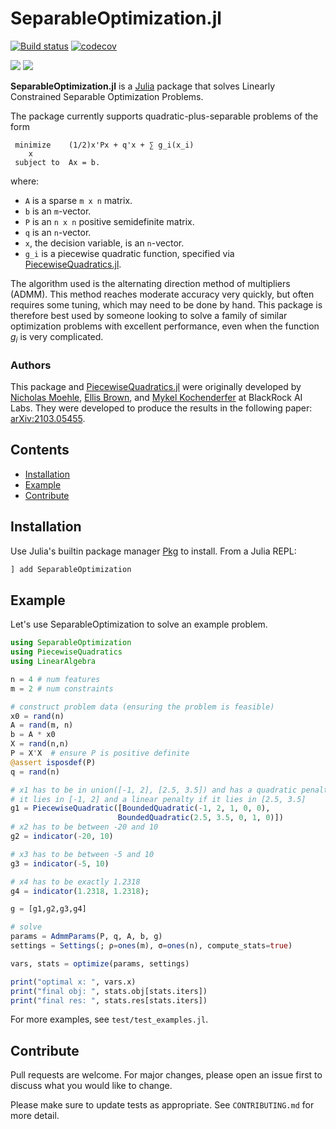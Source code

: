# SeparableOptimization.jl

[![Build status](https://github.com/JuliaFirstOrder/SeparableOptimization.jl/actions/workflows/ci.yml/badge.svg?branch=main)](https://github.com/JuliaFirstOrder/SeparableOptimization.jl/actions?query=workflow%3ACI+branch%3Amain)
[![codecov](https://codecov.io/gh/JuliaFirstOrder/SeparableOptimization.jl/branch/main/graph/badge.svg?token=Cz8LGxvzwx)](https://codecov.io/gh/JuliaFirstOrder/SeparableOptimization.jl)

[![](https://img.shields.io/badge/docs-stable-blue.svg)](https://juliafirstorder.github.io/SeparableOptimization.jl/stable)
[![](https://img.shields.io/badge/docs-dev-blue.svg)](https://juliafirstorder.github.io/SeparableOptimization.jl/dev)


**SeparableOptimization.jl** is a [Julia](http://julialang.org) package that solves Linearly Constrained Separable Optimization Problems.


The package currently supports quadratic-plus-separable problems of the form

```
 minimize    (1/2)x'Px + q'x + ∑ g_i(x_i)
    x
 subject to  Ax = b.
```
where:
* `A` is a sparse `m x n` matrix.
* `b` is an `m`-vector.
* `P` is an `n x n` positive semidefinite matrix.
* `q` is an `n`-vector.
* `x`, the decision variable, is an `n`-vector.
* `g_i` is a piecewise quadratic function, specified via [PiecewiseQuadratics.jl](https://github.com/JuliaFirstOrder/PiecewiseQuadratics.jl).

The algorithm used is the alternating direction method of multipliers (ADMM).  This method reaches moderate accuracy very quickly, but often requires some tuning, which may need to be done by hand.  This package is therefore best used by someone looking to solve a family of similar optimization problems with excellent performance, even when the function $g_i$ is very complicated.

### Authors
This package and [PiecewiseQuadratics.jl](https://github.com/JuliaFirstOrder/PiecewiseQuadratics.jl) were originally developed by [Nicholas Moehle](https://www.nicholasmoehle.com/), [Ellis Brown](http://ellisbrown.github.io), and [Mykel Kochenderfer](https://mykel.kochenderfer.com/) at BlackRock AI Labs.  They were developed to produce the results in the following paper: [arXiv:2103.05455](https://arxiv.org/abs/2103.05455).

## Contents
- [Installation](#installation)
- [Example](#example)
- [Contribute](#contribute)

## Installation
Use Julia's builtin package manager [Pkg](https://docs.julialang.org/en/v1/stdlib/Pkg/) to install.
From a Julia REPL:
```Julia
] add SeparableOptimization
```

## Example
Let's use SeparableOptimization to solve an example problem.

```Julia
using SeparableOptimization
using PiecewiseQuadratics
using LinearAlgebra

n = 4 # num features
m = 2 # num constraints

# construct problem data (ensuring the problem is feasible)
x0 = rand(n)
A = rand(m, n)
b = A * x0
X = rand(n,n)
P = X'X  # ensure P is positive definite
@assert isposdef(P)
q = rand(n)

# x1 has to be in union([-1, 2], [2.5, 3.5]) and has a quadratic penalty if
# it lies in [-1, 2] and a linear penalty if it lies in [2.5, 3.5]
g1 = PiecewiseQuadratic([BoundedQuadratic(-1, 2, 1, 0, 0),
                        BoundedQuadratic(2.5, 3.5, 0, 1, 0)])
# x2 has to be between -20 and 10
g2 = indicator(-20, 10)

# x3 has to be between -5 and 10
g3 = indicator(-5, 10)

# x4 has to be exactly 1.2318
g4 = indicator(1.2318, 1.2318);

g = [g1,g2,g3,g4]

# solve
params = AdmmParams(P, q, A, b, g)
settings = Settings(; ρ=ones(m), σ=ones(n), compute_stats=true)

vars, stats = optimize(params, settings)

print("optimal x: ", vars.x)
print("final obj: ", stats.obj[stats.iters])
print("final res: ", stats.res[stats.iters])
```
For more examples, see `test/test_examples.jl`.


## <a name="contribute"></a> Contribute
Pull requests are welcome. For major changes, please open an issue first to discuss what you would like to change.

Please make sure to update tests as appropriate.  See `CONTRIBUTING.md` for more detail.
